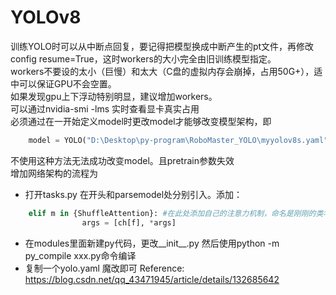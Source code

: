 # YOLOv8
训练YOLO时可以从中断点回复，要记得把模型换成中断产生的pt文件，再修改config resume=True，这时workers的大小完全由旧训练模型指定。  
workers不要设的太小（巨慢）和太大（C盘的虚拟内存会崩掉，占用50G+），适中可以保证GPU不会空置。  
如果发现gpu上下浮动特别明显，建议增加workers。  
可以通过nvidia-smi -lms 实时查看显卡真实占用  
必须通过在一开始定义model时更改model才能够改变模型架构，即
```Python
    model = YOLO("D:\Desktop\py-program\RoboMaster_YOLO\myyolov8s.yaml",task='detect')
```
不使用这种方法无法成功改变model。且pretrain参数失效  
增加网络架构的流程为
- 打开tasks.py 在开头和parsemodel处分别引入。添加：
```Python
    elif m in {ShuffleAttention}: #在此处添加自己的注意力机制，命名是刚刚的类名
                args = [ch[f], *args] 
```
- 在modules里面新建py代码，更改__init__.py 然后使用python -m py_compile xxx.py命令编译  
- 复制一个yolo.yaml 魔改即可
Reference: https://blog.csdn.net/qq_43471945/article/details/132685642